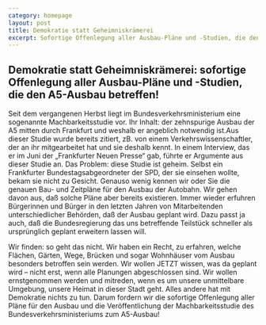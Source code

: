 ```yaml
---
category: homepage
layout: post
title: Demokratie statt Geheimniskrämerei
excerpt: Sofortige Offenlegung aller Ausbau-Pläne und -Studien, die den  A5-Ausbau betreffen!
---
```

## Demokratie statt Geheimniskrämerei: sofortige Offenlegung aller Ausbau-Pläne und -Studien, die den  A5-Ausbau betreffen!

Seit dem vergangenen Herbst liegt im Bundesverkehrsministerium eine sogenannte Machbarkeitsstudie vor. Ihr Inhalt: der zehnspurige Ausbau der A5 mitten durch Frankfurt und weshalb er angeblich notwendig ist.Aus dieser Studie wurde bereits zitiert, zB. von einem Verkehrswissenschaftler, der an ihr mitgearbeitet hat und sie deshalb kennt. In einem Interview, das er im Juni der „Frankfurter Neuen Presse“ gab, führte er Argumente aus dieser Studie an. Das Problem: diese Studie ist geheim. Selbst ein Frankfurter Bundestagsabgeordneter der SPD, der sie einsehen wollte, bekam sie nicht zu Gesicht. Genauso wenig kennen wir oder Sie die genauen Bau- und Zeitpläne für den Ausbau der Autobahn. Wir gehen davon aus, daß solche Pläne aber bereits existieren. Immer wieder erfuhren Bürgerinnen und Bürger in den letzten Jahren von Mitarbeitenden unterschiedlicher Behörden, daß der Ausbau geplant wird. Dazu passt ja auch, daß die Bundesregierung das uns betreffende Teilstück schneller als ursprünglich geplant erweitern lassen will.

Wir finden: so geht das nicht. Wir haben ein Recht, zu erfahren, welche Flächen, Gärten, Wege, Brücken und sogar Wohnhäuser vom Ausbau besonders betroffen sein werden.  Wir wollen JETZT wissen, was da geplant wird – nicht erst, wenn alle Planungen abgeschlossen sind. Wir wollen ernstgenommen werden und mitreden, wenn es um unsere unmittelbare Umgebung, unsere Heimat in dieser Stadt geht. Alles andere hat mit Demokratie nichts zu tun. Darum fordern wir die sofortige Offenlegung aller Pläne für den Ausbau und die Veröffentlichung der Machbarkeitsstudie des Bundesverkehrsministeriums zum A5-Ausbau!